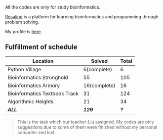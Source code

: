All the codes are only for study bioinformatics.

[Rosalind](http://rosalind.info/) is a platform for learning bioinformatics and programming through problem solving. 

My profile is [here](http://rosalind.info/users/Zhixue/).

## Fulfillment of schedule

Location | Solved | Total
---|---|---
Python Village | 6(complete) | 6
Bioinformatics Stronghold | 55 | 105
Bioinformatics Armory | 16(complete) | 16
Bioinformatics Textbook Track | 31 | 124
Algorithmic Heights | 21 | 34
***ALL*** | ***129*** | ***?***

> This is the task which our teacher-Liu assigned. 
> My codes are only suggestions,due to some of them were finished without my personal computer and lost.

